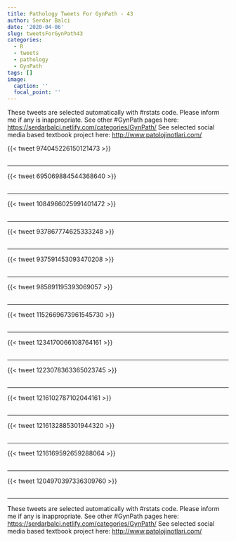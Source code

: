 ```yaml
---
title: Pathology Tweets For GynPath - 43
author: Serdar Balci
date: '2020-04-06'
slug: tweetsForGynPath43
categories:
  - R
  - tweets
  - pathology
  - GynPath
tags: []
image:
  caption: ''
  focal_point: ''
---
```



These tweets are selected automatically with #rstats code. Please inform me if any is inappropriate.
See other #GynPath pages here: https://serdarbalci.netlify.com/categories/GynPath/ 
See selected social media based textbook project here: http://www.patolojinotlari.com/

{{< tweet 974045226150121473 >}}
<br>
<br>
<hr>
{{< tweet 695069884544368640 >}}
<br>
<br>
<hr>
{{< tweet 1084966025991401472 >}}
<br>
<br>
<hr>
{{< tweet 937867774625333248 >}}
<br>
<br>
<hr>
{{< tweet 937591453093470208 >}}
<br>
<br>
<hr>
{{< tweet 985891195393069057 >}}
<br>
<br>
<hr>
{{< tweet 1152669673961545730 >}}
<br>
<br>
<hr>
{{< tweet 1234170066108764161 >}}
<br>
<br>
<hr>
{{< tweet 1223078363365023745 >}}
<br>
<br>
<hr>
{{< tweet 1216102787102044161 >}}
<br>
<br>
<hr>
{{< tweet 1216132885301944320 >}}
<br>
<br>
<hr>
{{< tweet 1216169592659288064 >}}
<br>
<br>
<hr>
{{< tweet 1204970397336309760 >}}
<br>
<br>
<hr>


These tweets are selected automatically with #rstats code. Please inform me if any is inappropriate.
See other #GynPath pages here: https://serdarbalci.netlify.com/categories/GynPath/ 
See selected social media based textbook project here: http://www.patolojinotlari.com/
